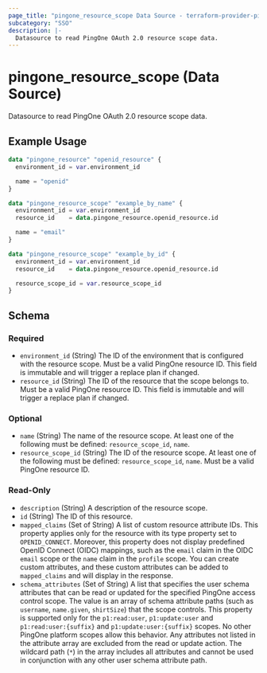 ```yaml
---
page_title: "pingone_resource_scope Data Source - terraform-provider-pingone"
subcategory: "SSO"
description: |-
  Datasource to read PingOne OAuth 2.0 resource scope data.
---
```


# pingone_resource_scope (Data Source)

Datasource to read PingOne OAuth 2.0 resource scope data.

## Example Usage

```terraform
data "pingone_resource" "openid_resource" {
  environment_id = var.environment_id

  name = "openid"
}

data "pingone_resource_scope" "example_by_name" {
  environment_id = var.environment_id
  resource_id    = data.pingone_resource.openid_resource.id

  name = "email"
}

data "pingone_resource_scope" "example_by_id" {
  environment_id = var.environment_id
  resource_id    = data.pingone_resource.openid_resource.id

  resource_scope_id = var.resource_scope_id
}
```

<!-- schema generated by tfplugindocs -->
## Schema

### Required

- `environment_id` (String) The ID of the environment that is configured with the resource scope.  Must be a valid PingOne resource ID.  This field is immutable and will trigger a replace plan if changed.
- `resource_id` (String) The ID of the resource that the scope belongs to.  Must be a valid PingOne resource ID.  This field is immutable and will trigger a replace plan if changed.

### Optional

- `name` (String) The name of the resource scope.  At least one of the following must be defined: `resource_scope_id`, `name`.
- `resource_scope_id` (String) The ID of the resource scope.  At least one of the following must be defined: `resource_scope_id`, `name`.  Must be a valid PingOne resource ID.

### Read-Only

- `description` (String) A description of the resource scope.
- `id` (String) The ID of this resource.
- `mapped_claims` (Set of String) A list of custom resource attribute IDs. This property applies only for the resource with its type property set to `OPENID_CONNECT`. Moreover, this property does not display predefined OpenID Connect (OIDC) mappings, such as the `email` claim in the OIDC `email` scope or the `name` claim in the `profile` scope. You can create custom attributes, and these custom attributes can be added to `mapped_claims` and will display in the response.
- `schema_attributes` (Set of String) A list that specifies the user schema attributes that can be read or updated for the specified PingOne access control scope. The value is an array of schema attribute paths (such as `username`, `name.given`, `shirtSize`) that the scope controls. This property is supported only for the `p1:read:user`, `p1:update:user` and `p1:read:user:{suffix}` and `p1:update:user:{suffix}` scopes. No other PingOne platform scopes allow this behavior. Any attributes not listed in the attribute array are excluded from the read or update action. The wildcard path (`*`) in the array includes all attributes and cannot be used in conjunction with any other user schema attribute path.
